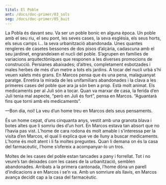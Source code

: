 ```yaml
---
titol: El Poble
ant: /docs/doc-primer/03_sols
seg: /docs/doc-primer/05_buit
---
```

La Pobla és davant seu. Va ser un poble bonic en alguna època. Un poble amb el seu riu, el seu pont, les seves cases, la seva església, els seus horts, els seus camps i... la seva urbanització abandonada. Unes quantes rengleres de casetes bessones de dos pisos d’alçària, cadascuna amb el seu jardinet, engrandeixen el nucli del poble. S’agrupen en famílies de variacions arquitectòniques que responen a les diverses promocions de construcció. Persianes abaixades; d’altres, completament esbotzades i males herbes de més d’un metre a tots els jardins. A tocar del nucli urbà s’hi veuen xalets més grans. En Marcos pensa que és una pena, malaguanyat paratge. Enretira la mirada de les unifamiliars abandonades i la clava a les primeres cases del poble que ara ja són ben a prop. Està molt animat. Els medicaments per al Juli són a tocar. Quan va marxar de casa, la ferida d’en Juli tenia mal aspecte, “però en Juli és fort”, pensa en Marcos. “Aguantarà fins que torni amb els medicaments”. 

—Bon dia, noi! La veu d’un home treu en Marcos dels seus pensaments. 

És un home cepat, d’uns cinquanta anys, vestit amb una granota blava i botes altes que li somriu des d’un hort. En Marcos estava tan absort que no l’havia pas vist. L’home de cara rodona és molt amable i s’interessa per la visita d’en Marcos, el qual li explica que ve de lluny a buscar medicaments. L’home és molt atent i li fa moltes preguntes. Quan li demana on és la casa del farmacèutic, l’home s’ofereix a acompanyar-lo un tros. 

Moltes de les cases del poble estan tancades a pany i forrellat. Tot i no veure’s tan deixades com les cases de la urbanització, semblen abandonades. Arribats a la primera cantonada, l’home dóna un parell d’indicacions a en Marcos i se’n va. Amb un somriure als llavis, en Marcos avança decidit cap a la casa del farmacèutic.
